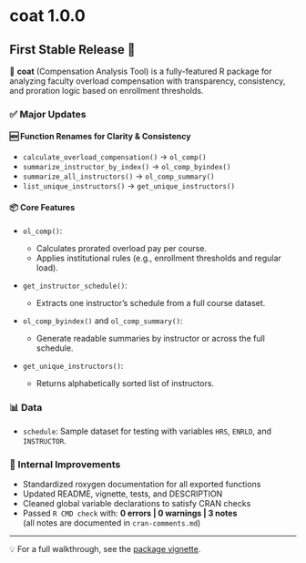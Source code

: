 # coat 1.0.0

## First Stable Release 🎉

🚀 **coat** (Compensation Analysis Tool) is a fully-featured R package for analyzing faculty overload compensation with transparency, consistency, and proration logic based on enrollment thresholds.

### ✅ Major Updates

#### 🆕 Function Renames for Clarity & Consistency
- `calculate_overload_compensation()` → `ol_comp()`
- `summarize_instructor_by_index()` → `ol_comp_byindex()`
- `summarize_all_instructors()` → `ol_comp_summary()`
- `list_unique_instructors()` → `get_unique_instructors()`

#### 📦 Core Features
- `ol_comp()`:
  - Calculates prorated overload pay per course.
  - Applies institutional rules (e.g., enrollment thresholds and regular load).
  
- `get_instructor_schedule()`:
  - Extracts one instructor’s schedule from a full course dataset.

- `ol_comp_byindex()` and `ol_comp_summary()`:
  - Generate readable summaries by instructor or across the full schedule.

- `get_unique_instructors()`:
  - Returns alphabetically sorted list of instructors.

### 📊 Data
- `schedule`: Sample dataset for testing with variables `HRS`, `ENRLD`, and `INSTRUCTOR`.

### 🔧 Internal Improvements
- Standardized roxygen documentation for all exported functions
- Updated README, vignette, tests, and DESCRIPTION
- Cleaned global variable declarations to satisfy CRAN checks
- Passed `R CMD check` with: **0 errors | 0 warnings | 3 notes**  
  (all notes are documented in `cran-comments.md`)

---

💡 For a full walkthrough, see the [package vignette](https://dawit3000.github.io/coat/articles/coat-walkthrough.html).

